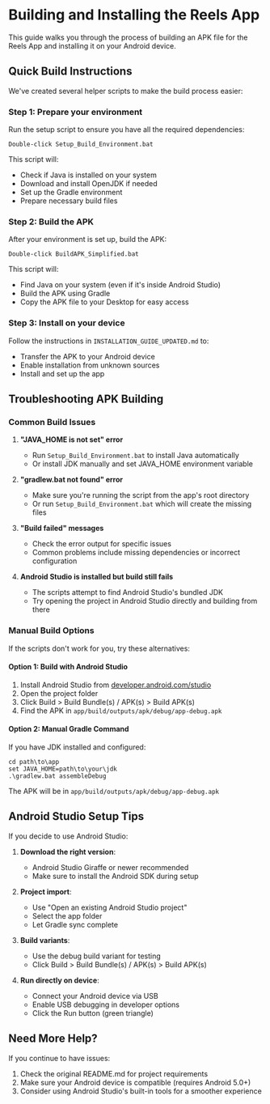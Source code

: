 # Building and Installing the Reels App

This guide walks you through the process of building an APK file for the Reels App and installing it on your Android device.

## Quick Build Instructions

We've created several helper scripts to make the build process easier:

### Step 1: Prepare your environment

Run the setup script to ensure you have all the required dependencies:

```
Double-click Setup_Build_Environment.bat
```

This script will:
- Check if Java is installed on your system
- Download and install OpenJDK if needed
- Set up the Gradle environment
- Prepare necessary build files

### Step 2: Build the APK

After your environment is set up, build the APK:

```
Double-click BuildAPK_Simplified.bat
```

This script will:
- Find Java on your system (even if it's inside Android Studio)
- Build the APK using Gradle
- Copy the APK file to your Desktop for easy access

### Step 3: Install on your device

Follow the instructions in `INSTALLATION_GUIDE_UPDATED.md` to:
- Transfer the APK to your Android device
- Enable installation from unknown sources
- Install and set up the app

## Troubleshooting APK Building

### Common Build Issues

1. **"JAVA_HOME is not set" error**
   - Run `Setup_Build_Environment.bat` to install Java automatically
   - Or install JDK manually and set JAVA_HOME environment variable

2. **"gradlew.bat not found" error**
   - Make sure you're running the script from the app's root directory
   - Or run `Setup_Build_Environment.bat` which will create the missing files

3. **"Build failed" messages**
   - Check the error output for specific issues
   - Common problems include missing dependencies or incorrect configuration

4. **Android Studio is installed but build still fails**
   - The scripts attempt to find Android Studio's bundled JDK
   - Try opening the project in Android Studio directly and building from there

### Manual Build Options

If the scripts don't work for you, try these alternatives:

#### Option 1: Build with Android Studio

1. Install Android Studio from [developer.android.com/studio](https://developer.android.com/studio)
2. Open the project folder
3. Click Build > Build Bundle(s) / APK(s) > Build APK(s)
4. Find the APK in `app/build/outputs/apk/debug/app-debug.apk`

#### Option 2: Manual Gradle Command

If you have JDK installed and configured:

```
cd path\to\app
set JAVA_HOME=path\to\your\jdk
.\gradlew.bat assembleDebug
```

The APK will be in `app/build/outputs/apk/debug/app-debug.apk`

## Android Studio Setup Tips

If you decide to use Android Studio:

1. **Download the right version**:
   - Android Studio Giraffe or newer recommended
   - Make sure to install the Android SDK during setup

2. **Project import**:
   - Use "Open an existing Android Studio project"
   - Select the app folder
   - Let Gradle sync complete

3. **Build variants**:
   - Use the debug build variant for testing
   - Click Build > Build Bundle(s) / APK(s) > Build APK(s)

4. **Run directly on device**:
   - Connect your Android device via USB
   - Enable USB debugging in developer options
   - Click the Run button (green triangle)

## Need More Help?

If you continue to have issues:

1. Check the original README.md for project requirements
2. Make sure your Android device is compatible (requires Android 5.0+)
3. Consider using Android Studio's built-in tools for a smoother experience
